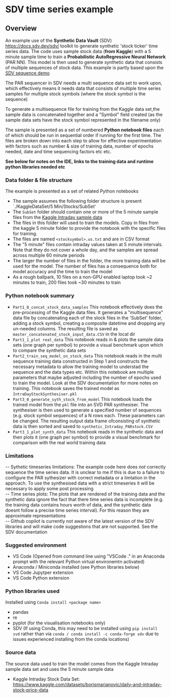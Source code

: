 # SDV time series example 

## Overview

An example use of the **Synthetic Data Vault** (SDV) https://docs.sdv.dev/sdv/ toolkit to generate synthetic 'stock ticker' time series data. The code uses sample stock data (**from Kaggle**) with a 5 minute sample time to train a **Probabilistic AutoRegressive Neural Network** (PAR NN). This model is then used to generate synthetic data that consists of multiple sequences of stock data.  This example is partly based upon the [SDV sequence demo](https://colab.research.google.com/drive/1cT4-jFK2Bxe93QudC_CwHq_yVCcNcxal?usp=sharing) 

The PAR sequencer in SDV needs a multi sequence data set to work upon, which effectively means it needs data that consists of multiple time series samples for multiple stock symbols (where the stock symbol is the sequence)

To generate a multisequence file for training from the Kaggle data set,the sample data is concatenated together and a "Symbol" field created (as the sample data sets have the stock symbol represented in the filename only)   

The sample is presented as a set of numbered **Python notebook files** each of which should be run in sequential order if running for the first time. The files are broken down into each step to allow for effective experimentation with factors such as number & size of training data, number of epochs needed, date and time sequencing factors etc etc. 

**See below for notes on the IDE, links to the training data and runtime python libraries needed etc** 

### Data folder & file structure 
The example is presented as a set of related Python notebooks
-  The sample assumes the following folder structure is present `./KaggleDataSet/5 Min/Stocks/SubSet'  
- The `SubSet` folder should contain one or more of the 5 minute sample files from the [Kaggle Intraday sample data](https://www.kaggle.com/datasets/borismarjanovic/daily-and-intraday-stock-price-data)
- The files in this folder will used to train the models. Copy in files from the kaggle 5 minute folder to provide the notebook with the specific files for training.  
- The files are named `<stocksymbol>.us.txt` and are in CSV format
- The "5 minute" files contain intraday values taken at 5 minute intervals. Note that they do not cover a whole day, and the samples are spread across multiple 60 minute periods 
- The larger the number of files in the folder, the more training data will be used for the model. The number of files has a consequence both for model accuracy and the time to train the model
- As a rough ballpark, 10 files on a non-GPU enabled laptop took ~2 minutes to train, 200 files took ~30 minutes to train  

### Python notebook summary
- `Part1_0_concat_stock_data_samples` This notebook effectively does the pre-processing of the Kaggle data files. It generates a "multisequence" data file by concatenating each of the stock files in the 'SubSet' folder, adding a stock symbol, creating a composite datetime and dropping any un-needed columns. The resulting file is saved as `master_concatenated_stock_input_data.CSV` in the local dir
- `Part1_1_plot real_data` This notebook reads in & plots the sample data sets (one graph per symbol) to provide a visual benchmark upon which to compare the synthetic data sets
- `Part2_train_seq_model_on_stock_data` This notebook reads in the multi sequence training data constructed in Step 1 and constructs the necessary metadata to allow the training model to understad the sequence and the data types etc. Within this notebook are multiple parameters that maybe adjusted including the number of epochs used to train the model. Look at the SDV documentation for more notes on training. This notebook saves the trained model as `IntraDayStockSynthesiser.pkl` 
- `Part3_0_generate_syth_stock_from_model` This notebook loads the trained model from the `pkl` file into an SVD PAR synthesiser. The synthesiser is then used to generate a specified number of sequences (e.g. stock symbol sequences) of a N rows each. These parameters can be changed. The resulting output data frame ofconsisting of synthetic data is then sorted and saved to `synthetic_Intraday_PARstock.CSV`  
- `Part3_1_plot_synth_data` This notebook reads in the synthetic data and then plots it (one graph per symbol) to provide a visual benchmark for comparison with the real world training data

### Limitations
-- Sythetic timeseries limitations: The example code here does *not* correctly sequence the time series data. It is unclear to me if this is due to a failure to configure the PAR sythesizer with correct metadata or a limtation in the approach. To use the synthesised data with a strict timeseries it will be necessary to apply some post processing  
-- Time series plots: The plots that are rendered of the training data and the synthetic data ignore the fact that there time series data is incomplete (e.g. the training data contains  hours worth of data, and the synthetic data doesnt follow a precise time series interval). For this reason they are approximate representations    
-- Github copilot is currently not aware of the latest version of the SDV libraries and will make code suggestions that are not supported. See the SDV documentation  
 


### Suggested environment 
- VS Code (Opened from command line using "VSCode ." in an Anaconda prompt with the relevant Python virtual environemtn activated)
- Anaconda / Miniconda installed (see Python libraries below) 
- VS Code Jupytper extension 
- VS Code Python extension 


### Python libraries used 
Installed using `Conda install <package name>`
- pandas
- re 
- pyplot (for the visualisation notebooks only)
- SDV (If using Conda, this may need to be installed using `pip install svd` rather than via `conda / conda install -c conda-forge sdv` due to issues experienced installing from the conda locations)


### Source data
The source data used to train the model comes from the Kaggle Intraday sample data set and uses the 5 minute sample data 
- Kaggle Intraday Stock Data Set: https://www.kaggle.com/datasets/borismarjanovic/daily-and-intraday-stock-price-data